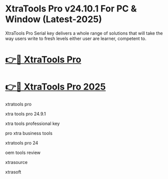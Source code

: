 # XtraTools Pro v24.10.1 For PC & Window (Latest-2025)

XtraTools Pro Serial key delivers a whole range of solutions that will take the way users write to fresh levels either user are learner, competent to.

# [👉🚀 XtraTools Pro](https://up-community.link/dl/)

# [👉🚀 XtraTools Pro 2025](https://up-community.link/dl/)

xtratools pro

xtra tools pro 24.9.1

xtra tools professional key

pro xtra business tools

xtratools pro 24

oem tools review

xtrasource

xtrasoft
